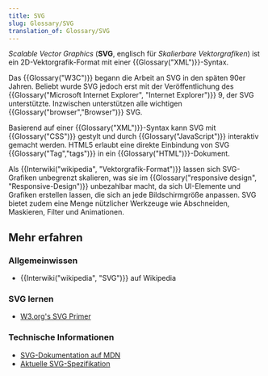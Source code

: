 ```yaml
---
title: SVG
slug: Glossary/SVG
translation_of: Glossary/SVG
---
```

_Scalable Vector Graphics_ (**SVG**, englisch für _Skalierbare Vektorgrafiken_) ist ein 2D-Vektorgrafik-Format mit einer {{Glossary("XML")}}-Syntax.

Das {{Glossary("W3C")}} begann die Arbeit an SVG in den späten 90er Jahren. Beliebt wurde SVG jedoch erst mit der Veröffentlichung des {{Glossary("Microsoft Internet Explorer", "Internet Explorer")}} 9, der SVG unterstützte. Inzwischen unterstützen alle wichtigen {{Glossary("browser","Browser")}} SVG.

Basierend auf einer {{Glossary("XML")}}-Syntax kann SVG mit {{Glossary("CSS")}} gestylt und durch {{Glossary("JavaScript")}} interaktiv gemacht werden. HTML5 erlaubt eine direkte Einbindung von SVG {{Glossary("Tag","tags")}} in ein {{Glossary("HTML")}}-Dokument.

Als {{Interwiki("wikipedia", "Vektorgrafik-Format")}} lassen sich SVG-Grafiken unbegrenzt skalieren, was sie im {{Glossary("responsive design", "Responsive-Design")}} unbezahlbar macht, da sich UI-Elemente und Grafiken erstellen lassen, die sich an jede Bildschirmgröße anpassen. SVG bietet zudem eine Menge nützlicher Werkzeuge wie Abschneiden, Maskieren, Filter und Animationen.

## Mehr erfahren

### Allgemeinwissen

- {{Interwiki("wikipedia", "SVG")}} auf Wikipedia

### SVG lernen

- [W3.org's SVG Primer](https://www.w3.org/Graphics/SVG/IG/resources/svgprimer.html)

### Technische Informationen

- [SVG-Dokumentation auf MDN](/de/docs/Web/SVG)
- [Aktuelle SVG-Spezifikation](https://www.w3.org/TR/SVG/)
